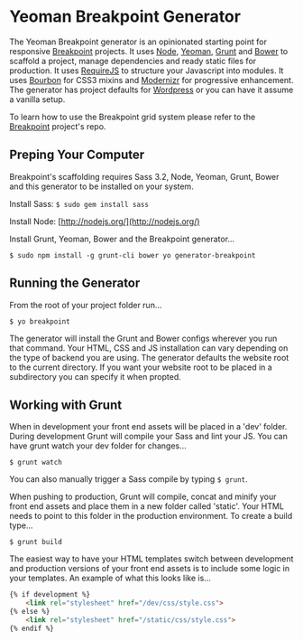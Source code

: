 # Yeoman Breakpoint Generator

The Yeoman Breakpoint generator is an opinionated starting point for responsive [Breakpoint](https://github.com/lesjames/breakpoint) projects. It uses [Node](http://nodejs.org/), [Yeoman](http://yeoman.io/), [Grunt](http://gruntjs.com/) and [Bower](http://bower.io/) to scaffold a project, manage dependencies and ready static files for production. It uses [RequireJS](http://requirejs.org/) to structure your Javascript into modules. It uses [Bourbon](http://bourbon.io/) for CSS3 mixins and [Modernizr](http://modernizr.com/) for progressive enhancement. The generator has project defaults for [Wordpress](http://wordpress.org/) or you can have it assume a vanilla setup.

To learn how to use the Breakpoint grid system please refer to the [Breakpoint](https://github.com/lesjames/breakpoint) project's repo.

## Preping Your Computer

Breakpoint's scaffolding requires Sass 3.2, Node, Yeoman, Grunt, Bower and this generator to be installed on your system.

Install Sass: `$ sudo gem install sass`

Install Node: [http://nodejs.org/](http://nodejs.org/)

Install Grunt, Yeoman, Bower and the Breakpoint generator...

`$ sudo npm install -g grunt-cli bower yo generator-breakpoint`

## Running the Generator

From the root of your project folder run...

`$ yo breakpoint`

The generator will install the Grunt and Bower configs wherever you run that command. Your HTML, CSS and JS installation can vary depending on the type of backend you are using. The generator defaults the website root to the current directory. If you want your website root to be placed in a subdirectory you can specify it when propted.

## Working with Grunt

When in development your front end assets will be placed in a 'dev' folder. During development Grunt will compile your Sass and lint your JS. You can have grunt watch your dev folder for changes...

`$ grunt watch`

You can also manually trigger a Sass compile by typing `$ grunt`.

When pushing to production, Grunt will compile, concat and minify your front end assets and place them in a new folder called 'static'. Your HTML needs to point to this folder in the production environment. To create a build type...

`$ grunt build`

The easiest way to have your HTML templates switch between development and production versions of your front end assets is to include some logic in your templates. An example of what this looks like is...

```html
{% if development %}
    <link rel="stylesheet" href="/dev/css/style.css">
{% else %}
    <link rel="stylesheet" href="/static/css/style.css">
{% endif %}
```
